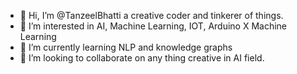 - 👋 Hi, I’m @TanzeelBhatti a creative coder and tinkerer of things.
- 👀 I’m interested in AI, Machine Learning, IOT, Arduino X Machine Learning
- 🌱 I’m currently learning NLP and knowledge graphs
- 💞️ I’m looking to collaborate on any thing creative in AI field.

<!---
TanzeelBhatti/TanzeelBhatti is a ✨ special ✨ repository because its `README.md` (this file) appears on your GitHub profile.
You can click the Preview link to take a look at your changes.
--->
